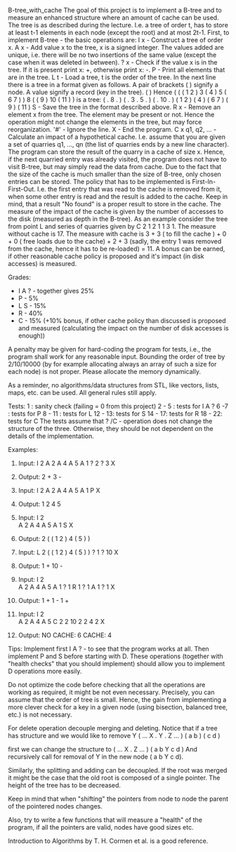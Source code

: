 B-tree_with_cache
The goal of this project is to implement a B-tree and to measure an enhanced structure where an amount of cache can be used. 
The tree is as described during the lecture. I.e. a tree of order t, has to store at least t-1 elements in each node (except the root) and at most 2t-1.
First, to implement B-tree - the basic operations are:
I x - Construct a tree of order x.
A x - Add value x to the tree, x is a signed integer. The values added are unique, i.e. there will be no two insertions of the same value (except the case when it was deleted in between).
? x - Check if the value x is in the tree. If it is present print x: +, otherwise print x: -.
P   - Print all elements that are in the tree.
L t - Load a tree, t is the order of the tree. In the next line there is a tree in a format given as follows. A pair of brackets ( ) signify a node. A value signify a record (key in the tree).
( )   Hence ( ( ( 1 2 ) 3 ( 4 ) 5 ( 6 7 ) ) 8 ( ( 9 ) 10 ( 11 ) )  is a tree:
                                        (         .           8       .    )
                                        (  . 3    .  5   .  )   ( . 10  .  )
                                        ( 1 2 ) ( 4 ) ( 6 7 )   ( 9 ) ( 11 )
S   - Save the tree in the format described above.
R x - Remove an element x from the tree. The element may be present or not. Hence the operation might not change the elements in the tree, but may force reorganization.
'#'  - Ignore the line.
X   - End the program.
C x q1, q2, ... - Calculate an impact of a hypothetical cache. I.e. assume that you are given a set of quarries q1, ..., qn (the list of quarries ends by a new line character). 
The program can store the result of the quarry in a cache of size x. 
Hence, if the next quarried entry was already visited, the program does not have to visit B-tree, but may simply read the data from cache. 
Due to the fact that the size of the cache is much smaller than the size of B-tree, only chosen entries can be stored. 
The policy that has to be implemented is First-In-First-Out. 
I.e. the first entry that was read to the cache is removed from it, when some other entry is read and the result is added to the cache. 
Keep in mind, that a result "No found" is a proper result to store in the cache.
The measure of the impact of the cache is given by the number of accesses to the disk (measured as depth in the B-tree).
   As an example consider the tree from point L and series of quarries given by C 2   1 2 1 1 3 1. 
The measure without cache is 17. 
The measure with cache is 3 + 3 ( to fill the cache ) + 0 + 0 ( free loads due to the cache) + 2 + 3 (sadly, the entry 1 was removed from the cache, hence it has to be re-loaded) = 11. 
   A bonus can be earned, if other reasonable cache policy is proposed and it's impact (in disk accesses) is measured.

Grades:
 - I A ? - together gives 25%
 - P     - 5%
 - L  S  - 15%
 - R     - 40%
 - C     - 15% (+10% bonus, if other cache policy than discussed is proposed and measured (calculating the impact on the number of disk accesses is enough))

A penalty may be given for hard-coding the program for tests, i.e., the program shall work for any reasonable input. 
Bounding the order of tree by 2/10/10000 (by for example allocating always an array of such a size for each node) is not proper. 
Please allocate the memory dynamically. 

As a reminder, no algorithms/data structures from STL, like vectors, lists, maps, etc. can be used. All general rules still apply. 

Tests:
1      : sanity check (failing = 0 from this project)
2 - 5  : tests for I A ?
6 -7   : tests for P
8 - 11 : tests for L
12 - 13: tests for S
14 - 17: tests for R
18 - 22: tests for C
The tests assume that ? /C - operation does not change the structure of the three. Otherwise, they should be not dependent on the details of the implementation.

Examples:

1) Input:
I 2
A 2
A 4
A 5
A 1
? 2
? 3
X

1) Output:
2 +
3 -


2) Input:
I 2
A 2
A 4
A 5
A 1
P
X

2) Output:
1 2 4 5


3) Input:
I 2    
A 2
A 4
A 5
A 1
S
X

3) Output:
2
( ( 1 2 ) 4 ( 5 ) )


4) Input:
L 2
( ( 1 2 ) 4 ( 5 ) )
? 1
? 10
X

4) Output:
1 +
10 -


5) Input:
I 2    
A 2
A 4
A 5
A 1
? 1
R 1
? 1
A 1
? 1
X

5) Output:
1 +
1 -
1 +


6) Input:
I 2    
A 2
A 4
A 5
C 2 2 10 2 2 4 2
X

6) Output:
NO CACHE: 6 CACHE: 4

Tips: 
Implement first I A ? - to see that the program works at all. 
Then implement P and S before starting with D. 
These operations (together with "health checks" that you should implement) should allow you to implement D operations more easily.

Do not optimize the code before checking that all the operations are working as required, it might be not even necessary. 
Precisely, you can assume that the order of tree is small.
Hence, the gain from implementing a more clever check for a key in a given node (using bisection, balanced tree, etc.) is not necessary.

For delete operation decouple merging and deleting. 
Notice that if a tree has structure and we would like to remove Y
                                                     ( ...  X    .   Y   .    Z ... )
                                                              ( a b ) ( c d )

first we can change the structure to 
                                                        ( ...  X    .    Z ... )
                                                              ( a b Y c d )
And recursively call for removal of Y in the new node ( a b Y c d). 

Similarly, the splitting and adding can be decoupled.
If the root was merged it might be the case that the old root is composed of a single pointer. 
The height of the tree has to be decreased.

Keep in mind that when "shifting" the pointers from node to node the parent of the pointered nodes changes. 

Also, try to write a few functions that will measure a "health" of the program, if all the pointers are valid, nodes have good sizes etc. 

Introduction to Algorithms by T. H. Cormen et al. is a good reference.
